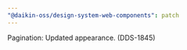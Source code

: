 ```yaml
---
"@daikin-oss/design-system-web-components": patch
---
```


Pagination: Updated appearance. (DDS-1845)
